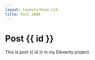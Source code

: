 ```yaml
---
layout: layouts/base.njk
title: Post 2888
---
```


# Post {{ id }}

This is post {{ id }} in my Eleventy project.
